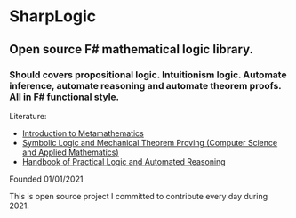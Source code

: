 # SharpLogic

## Open source F# mathematical logic library.

### Should covers propositional logic. Intuitionism logic. Automate inference, automate reasoning and automate theorem proofs. All in F# functional style.

Literature:
* [Introduction to Metamathematics](https://www.amazon.com/Introduction-Metamathematics-Stephen-Cole-Kleene/dp/0923891579/ref=mp_s_a_1_1?dchild=1&keywords=introduction+to+mathematics+by+stephen+cole+kleene&qid=1609609409&sr=8-1)
* [Symbolic Logic and Mechanical Theorem Proving (Computer Science and Applied Mathematics)](https://www.amazon.com/Symbolic-Mechanical-Theorem-Computer-Classics/dp/0121703509)
* [Handbook of Practical Logic and Automated Reasoning](https://www.amazon.com/Handbook-Practical-Logic-Automated-Reasoning/dp/0521899575/ref=mp_s_a_1_1?dchild=1&keywords=cambridge+handbook+of+practical+logic+an&qid=1609609217&sr=8-1)

Founded 01/01/2021

This is open source project I committed to contribute every day during 2021.

